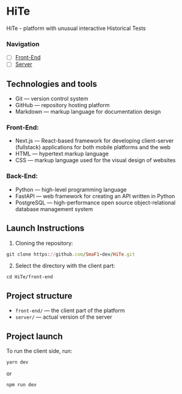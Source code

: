# HiTe
HiTe - platform with unusual interactive Historical Tests

### Navigation

- [ ] [Front-End](front-end)
- [ ] [Server](server)

## Technologies and tools
- Git — version control system
- GitHub — repository hosting platform
- Markdown — markup language for documentation design

### Front-End:
  - Next.js — React-based framework for developing client-server (fullstack) applications for both mobile platforms and the web
  - HTML — hypertext markup language
  - CSS — markup language used for the visual design of websites

### Back-End:
- Python — high-level programming language
- FastAPI — web framework for creating an API written in Python
- PostgreSQL — high-performance open source object-relational database management system

## Launch Instructions
1. Cloning the repository:
  ```rb
  git clone https://github.com/SmaF1-dev/HiTe.git
  ```
2. Select the directory with the client part:
  ```
  cd HiTe/front-end
  ```
## Project structure
- `front-end/` — the client part of the platform
- `server/` — actual version of the server

## Project launch
To run the client side, run:
   ```
   yarn dev
   ```
or
   ```
   npm run dev
   ```
